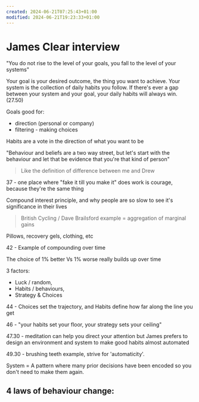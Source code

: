 ```yaml
---
created: 2024-06-21T07:25:43+01:00
modified: 2024-06-21T19:23:33+01:00
---
```


# James Clear interview

"You do not rise to the level of your goals, you fall to the level of your systems"

Your goal is your desired outcome, the thing you want to achieve. Your system is the collection of daily habits you follow. If there's ever a gap between your system and your goal, your daily habits will always win. (27.50)

Goals good for:
- direction (personal or company)
- filtering - making choices

Habits are a vote in the direction of what you want to be

"Behaviour and beliefs are a two way street, but let's start with the behaviour and let that be evidence that you're that kind of person"
> Like the definition of difference between me and Drew

37 - one place where "fake it till you make it" does work is courage, because they're the same thing

Compound interest principle, and why people are so slow to see it's significance in their lives
> British Cycling / Dave Brailsford example = aggregation of marginal gains

Pillows, recovery gels, clothing, etc

42 - Example of compounding over time

The choice of 1% better Vs 1% worse really builds up over time

3 factors:
- Luck / random, 
- Habits / behaviours, 
- Strategy & Choices

44 - Choices set the trajectory, and Habits define how far along the line you get

46 - "your habits set your floor, your strategy sets your ceiling"

47.30 - meditation can help you direct your attention but James prefers to design an environment and system to make good habits almost automated

49.30 - brushing teeth example, strive for 'automaticity'. 

System = A pattern where many prior decisions have been encoded so you don't need to make them again.

4 laws of behaviour change:
-

